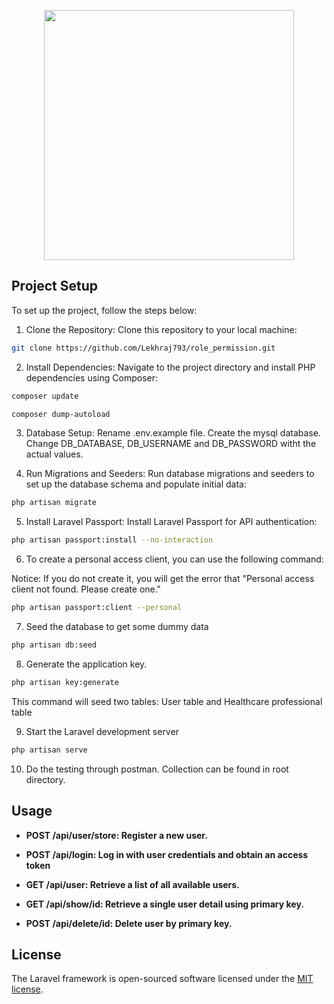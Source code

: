 <p align="center"><a href="https://laravel.com" target="_blank"><img src="https://raw.githubusercontent.com/laravel/art/master/logo-lockup/5%20SVG/2%20CMYK/1%20Full%20Color/laravel-logolockup-cmyk-red.svg" width="400"></a></p>

## Project Setup

To set up the project, follow the steps below:

1. Clone the Repository: Clone this repository to your local machine:

```bash
git clone https://github.com/Lekhraj793/role_permission.git
```


2. Install Dependencies: Navigate to the project directory and install PHP dependencies using Composer:
```bash
composer update
```

```bash
composer dump-autoload
```

3. Database Setup: Rename .env.example file. Create the mysql database. Change DB_DATABASE, DB_USERNAME and DB_PASSWORD witht the actual values.

4. Run Migrations and Seeders: Run database migrations and seeders to set up the database schema and populate initial data:

```bash
php artisan migrate
```

5. Install Laravel Passport: Install Laravel Passport for API authentication:

```bash
php artisan passport:install --no-interaction
```

6. To create a personal access client, you can use the following command:

Notice: If you do not create it, you will get the error that "Personal access client not found. Please create one."

```bash
php artisan passport:client --personal

```

7. Seed the database to get some dummy data

```bash
php artisan db:seed 
```

8. Generate the application key.

```bash
php artisan key:generate 
```

This command will seed two tables: User table and Healthcare professional table

9. Start the Laravel development server

```bash
php artisan serve
```

10. Do the testing through postman. Collection can be found in root directory.

## Usage

- **POST /api/user/store: Register a new user.**

- **POST /api/login: Log in with user credentials and obtain an access token**

- **GET /api/user: Retrieve a list of all available users.**

- **GET /api/show/id: Retrieve a single user detail using primary key.**

- **POST /api/delete/id: Delete user by primary key.**

## License

The Laravel framework is open-sourced software licensed under the [MIT license](https://opensource.org/licenses/MIT).
